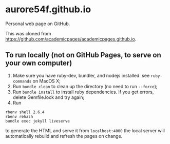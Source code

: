 # aurore54f.github.io

Personal web page on GitHub.

This was cloned from https://github.com/academicpages/academicpages.github.io.


## To run locally (not on GitHub Pages, to serve on your own computer)

1. Make sure you have ruby-dev, bundler, and nodejs installed: see `ruby-commands` on MacOS X;
1. Run `bundle clean` to clean up the directory (no need to run `--force`);
1. Run `bundle install` to install ruby dependencies. If you get errors, delete Gemfile.lock and try again;
1. Run 
```
rbenv shell 2.6.4
rbenv rehash
bundle exec jekyll liveserve
```
to generate the HTML and serve it from `localhost:4000` the local server will automatically rebuild and refresh the pages on change.
